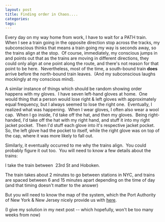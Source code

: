 ```yaml
---
layout: post
title: Finding order in Chaos....
categories: 
tags: 
---
```


  <p>Every day on my way home from work, I have to wait for a PATH train.  When I see a train going in the opposite direction stop across the tracks, my subconscious thinks that means a train going my way is seconds away, so the trains align at the stop.  Of course, immediately, my conscious jumps in and points out that as the trains are moving in different directions, they could only align at one point along the route, and there's not reason for that point to be here.  Nevertheless, most of the time, a south-bound train <strong>does </strong>arrive before the north-bound train leaves.  (And my subconscious laughs mockingly at my conscious mind).  </p> <p>A similar instance of things which should be random showing order happens with my gloves.  I have seven left-hand gloves at home.  One would thing that a person would lose right &amp; left gloves with approximately equal frequency, but I always seemed to lose the right one.  Eventually, I realized what was happening.  When I wear gloves, I often also wear a wool cap.  When I go inside, I'd take off the hat, and then my gloves.  Being right-handed, I'd take off the hat with my right hand, and stuff it into my right jacket pocket.  Then I'd stuff each glove into it's respective jacket pocket.  So, the left glove had the pocket to itself, while the right glove was on top of the cap, where it was more likely to fall out.</p> <p>Similarly, it eventually occurred to me why the trains align.  You could probably figure it out too.  You will need to know a few details about the trains:</p> <p>I take the train between  23rd St and Hoboken.</p> <p>The train takes about 2 minutes to go between stations in NYC, and trains are spaced between 6 and 15 minutes apart depending on the time of day (and that timing doesn't matter to the answer)</p> <p>But you will need to know the map of the system, which the Port Authority of New York &amp; New Jersey nicely provide us with <a href="http://www.panynj.gov/CommutingTravel/path/html/map.html">here</a>.</p> <p>(I give my solution in my next post -- which hopefully, won't be too many weeks from now)</p>
